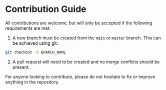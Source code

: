 # Contribution Guide

All contributions are welcome, but will only be accepted if the following requirements are met.

1. A new branch must be created from the `main` or `master` branch. This can be achieved using git:

```bash
git checkout -b BRANCH_NAME
```

2. A pull request will need to be created and no merge conflicts should be present.

For anyone looking to contribute, please do not hesitate to fix or improve anything in the repository.
